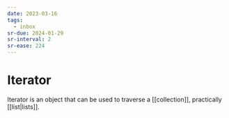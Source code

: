 ```yaml
---
date: 2023-03-16
tags:
  - inbox
sr-due: 2024-01-29
sr-interval: 2
sr-ease: 224
---
```


# Iterator

Iterator is an object that can be used to traverse a
[[collection]], practically
[[list|lists]].
